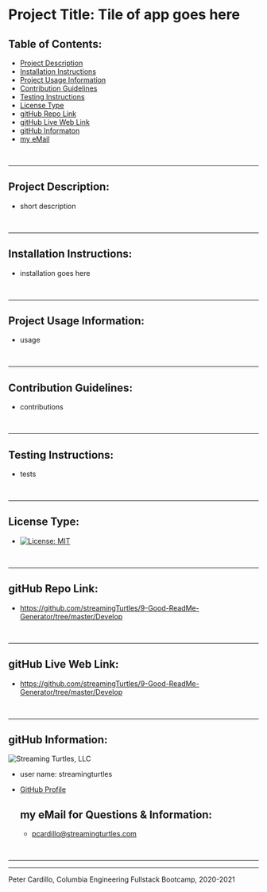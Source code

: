 
  # Project Title: Tile of app goes here
    
  ## Table of Contents:
  - [Project Description](#Project-Description:)
  - [Installation Instructions](#Installation-Instructions:)
  - [Project Usage Information](#Project-Usage-Information:)
  - [Contribution Guidelines](#Contribution-Guidelines:)
  - [Testing Instructions](#Testing-Instructions:)
  - [License Type](#License-Type:)
  - [gitHub Repo Link](#gitHub-Repo-Link:)
  - [gitHub Live Web Link](#gitHub-Live-Web-Link:)
  - [gitHub Informaton](#gitHub-Information:)
  - [my eMail](#my-eMail-for-Questions-&-Information:)

  &nbsp;
  - - -
  ## Project Description:
  - short description

  &nbsp;
  - - -
  ## Installation Instructions:
  - installation goes here

  &nbsp;
  - - -
  ## Project Usage Information:
  - usage

  &nbsp;
  - - -
  ## Contribution Guidelines:
  - contributions

  &nbsp;
  - - -
  ## Testing Instructions:
  - tests

  &nbsp;
  - - -
  ## License Type:
  - [![License: MIT](https://img.shields.io/badge/License-MIT-yellow.svg)](https://opensource.org/licenses/MIT)

  &nbsp;
  - - -
  ## gitHub Repo Link:
  - https://github.com/streamingTurtles/9-Good-ReadMe-Generator/tree/master/Develop

  &nbsp;
  - - -
  ## gitHub Live Web Link:
  - https://github.com/streamingTurtles/9-Good-ReadMe-Generator/tree/master/Develop

  &nbsp;
  - - -
  ## gitHub Information:

  ![Streaming Turtles, LLC](https://avatars2.githubusercontent.com/u/1152009?v=4)
- user name: streamingturtles
- [GitHub Profile](https://github.com/streamingTurtles)

  ## my eMail for Questions & Information:
  - pcardillo@streamingturtles.com  

  &nbsp;
- - -
- - -
Peter Cardillo, Columbia Engineering Fullstack Bootcamp, 2020-2021  
